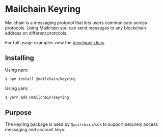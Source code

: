 # Mailchain Keyring

Mailchain is a messaging protocol that lets users communicate across protocols. Using Mailchain you can send messages to any blockchain address on different protocols.

For full usage examples view the [developer docs](https://docs.mailchain.com).

## Installing

Using npm:

```bash
$ npm install @mailchain/keyring
```

Using yarn:

```bash
$ yarn add @mailchain/keyring
```

## Purpose

The keyring package is used by `@mailchain/sdk` to support securely access messaging and account keys.
